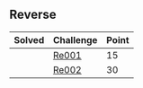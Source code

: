 ## Reverse

| Solved | Challenge | Point |
| ------ | --------- | ----- |
| | [Re001](./Re001.md) | 15 |
| | [Re002](./Re002.md) | 30 |